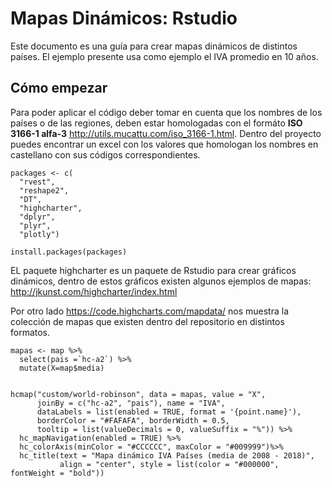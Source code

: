 # Mapas Dinámicos: Rstudio

Este documento es una guía para crear mapas dinámicos de distintos países. El ejemplo presente usa como ejemplo el IVA promedio en 10 años.

## Cómo empezar

Para poder aplicar el código deber tomar en cuenta que los nombres de los países o de las regiones, deben estar homologadas con el formáto **ISO 3166-1 alfa-3** http://utils.mucattu.com/iso_3166-1.html. Dentro del proyecto puedes encontrar un excel con los valores que homologan los nombres en castellano con sus códigos correspondientes. 

```
packages <- c(
  "rvest",
  "reshape2",
  "DT",
  "highcharter",
  "dplyr",
  "plyr",
  "plotly")

install.packages(packages)
```
EL paquete highcharter es un paquete de Rstudio para crear gráficos dinámicos, dentro de estos gráficos existen algunos ejemplos de mapas:
http://jkunst.com/highcharter/index.html

Por otro lado https://code.highcharts.com/mapdata/ nos muestra la colección de mapas que existen dentro del repositorio en distintos formatos.

```
mapas <- map %>%
  select(pais =`hc-a2`) %>% 
  mutate(X=map$media)


hcmap("custom/world-robinson", data = mapas, value = "X",
      joinBy = c("hc-a2", "pais"), name = "IVA",
      dataLabels = list(enabled = TRUE, format = '{point.name}'),
      borderColor = "#FAFAFA", borderWidth = 0.5,
      tooltip = list(valueDecimals = 0, valueSuffix = "%")) %>%
  hc_mapNavigation(enabled = TRUE) %>%
  hc_colorAxis(minColor = "#CCCCCC", maxColor = "#009999")%>%
  hc_title(text = "Mapa dinámico IVA Países (media de 2008 - 2018)",
           align = "center", style = list(color = "#000000", fontWeight = "bold"))
 ```
